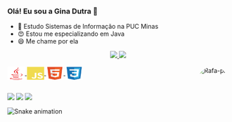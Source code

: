 ### Olá! Eu sou a Gina Dutra 👋

- 🔭 Estudo Sistemas de Informação na PUC Minas
- 😍 Estou me especializando em Java
- 😄 Me chame por ela

<div align="center">
  <a href="https://github.com/ginadev-dutra">
  <img height="180em" src="https://github-readme-stats.vercel.app/api?username=ginadev-dutra&show_icons=true&theme=dracula&include_all_commits=true&count_private=true"/>
  <img height="180em" src="https://github-readme-stats.vercel.app/api/top-langs/?username=ginadev-dutra&layout=compact&langs_count=7&theme=dracula"/>
</div>
<div style="display: inline_block"><br>
  <img align="center" alt="Rafa-Js" height="30" width="40" src="https://raw.githubusercontent.com/devicons/devicon/master/icons/java/java-plain.svg">
  <img align="center" alt="Rafa-Js" height="30" width="40" src="https://raw.githubusercontent.com/devicons/devicon/master/icons/javascript/javascript-plain.svg"> 
  <img align="center" alt="Rafa-HTML" height="30" width="40" src="https://raw.githubusercontent.com/devicons/devicon/master/icons/html5/html5-original.svg">
  <img align="center" alt="Rafa-CSS" height="30" width="40" src="https://raw.githubusercontent.com/devicons/devicon/master/icons/css3/css3-original.svg">  
  <img align="right" alt="Rafa-pic" height="100" style="border-radius:50px;" src="https://i.picasion.com/pic92/685a3a96e0a15a779c9f64df5a429ffa.gif">
</div>
  
  ##
 
<div> 

  <a href="https://instagram.com/ginarochadutra" target="_blank"><img src="https://img.shields.io/badge/-Instagram-%23E4405F?style=for-the-badge&logo=instagram&logoColor=white" target="_blank"></a>
  <a href = "mailto:gina.dutra@gmail.com"><img src="https://img.shields.io/badge/-Gmail-%23333?style=for-the-badge&logo=gmail&logoColor=white" target="_blank"></a>
  <a href="https://www.linkedin.com/in/gina-rocha-dutra-17a0bbb4/" target="_blank"><img src="https://img.shields.io/badge/-LinkedIn-%230077B5?style=for-the-badge&logo=linkedin&logoColor=white" target="_blank"></a>   
 
  ![Snake animation](https://github.com/ginadev-dutra/ginadev-dutra/blob/output/github-contribution-grid-snake.svg)
 
</div>

